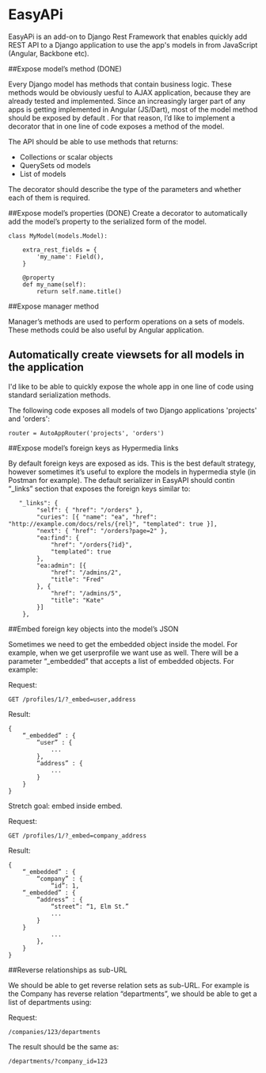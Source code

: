 EasyAPi
=======

EasyAPi is an add-on to Django Rest Framework that enables quickly add REST API to 
a Django application to use the app's models in from JavaScript (Angular, Backbone etc).


##Expose model’s method (DONE)

Every Django model has methods that contain business logic. These methods would be obviously uesful to AJAX application,
because they are already tested and implemented. Since an increasingly larger part of any apps is getting implemented in Angular (JS/Dart),
most of the model method should be exposed by default . For that reason, I’d like to implement a decorator that in one line of code
exposes a method of the model.

The API should be able to use methods that returns:

 - Collections or scalar objects
 - QuerySets od models
 - List of models

The decorator should describe the type of the parameters and whether each of them is required.

##Expose model’s properties (DONE)
Create a decorator to automatically add the model’s property to the serialized form of the model.

    class MyModel(models.Model):

        extra_rest_fields = {
            'my_name': Field(),
        }

        @property
        def my_name(self):
            return self.name.title()

##Expose manager method

Manager’s methods are used to perform operations on a sets of models. These methods could be also useful by
Angular application.


## Automatically create viewsets for all models in the application

I'd like to be able to quickly expose the whole app in one line of code using standard serialization methods.

The following code exposes all models of two Django applications 'projects' and 'orders':

    router = AutoAppRouter('projects', 'orders')


##Expose model’s foreign keys as Hypermedia links

By default foreign keys are exposed as ids. This is the best default strategy, however sometimes it’s useful to explore the models in hypermedia style (in Postman for example). The default serializer in EasyAPI should contin “_links” section that exposes the foreign keys similar to:

       "_links": {
            "self": { "href": "/orders" },
            "curies": [{ "name": "ea", "href": "http://example.com/docs/rels/{rel}", "templated": true }],
            "next": { "href": "/orders?page=2" },
            "ea:find": {
                "href": "/orders{?id}",
                "templated": true
            },
            "ea:admin": [{
                "href": "/admins/2",
                "title": "Fred"
            }, {
                "href": "/admins/5",
                "title": "Kate"
            }]
        },

##Embed foreign key objects into the model’s JSON

Sometimes we need to get the embedded object inside the model. For example, when we get userprofile we want use as well. There will be a parameter “_embedded” that accepts a list of embedded objects. For example:

Request:

    GET /profiles/1/?_embed=user,address

Result:

    {
        “_embedded” : {
            “user” : {
                ...
            },
            “address” : {
                ...
            }
        }
    }

Stretch goal: embed inside embed.

Request:

    GET /profiles/1/?_embed=company_address

Result:

    {
        “_embedded” : {
            “company” : {
                “id”: 1,
        “_embedded” : {
            “address” : {
                “street”: “1, Elm St.”
                ...
            }
        }
                ...
            },
        }
    }

##Reverse relationships as sub-URL

We should be able to get reverse relation sets as sub-URL. For example is the Company has reverse relation “departments”, we should be able to get a list of departments using:

Request:

    /companies/123/departments

The result should be the same as:

    /departments/?company_id=123